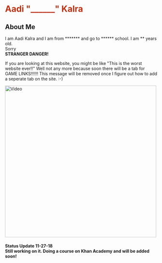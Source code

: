 <html>
 <head>
  <meta charset="utf-8">
        <title>AADI</title>
  <style>
   h1 { color: rgb(189,50,19);
   }
   
   body { background-color: rgb(19,109,189)
   }
   </style>
  </head>
 <body>
<h1>Aadi "______" Kalra</h1>
 <h2>About Me</h2>
<p>I am Aadi Kalra and I am from ******* and go to ****** school. I am ** years old.<br>
 Sorry<br>
 <strong>STRANGER DANGER!</strong>
 </p>
 <p> If you are looking at this website, you might be like "This is the worst website ever!!" Well not any more because soon there will be a tab for GAME LINKS!!!!!! This message will be removed once I figure out how to add a seperate tab on the site. :-)</p>
 
 <img src="https://thumbs-prod.si-cdn.com/_alcB9ytiQtXKLIIoGtyWzSp72Y=/800x600/filters:no_upscale()/https://public-media.smithsonianmag.com/filer/75/6b/756b7562-10fc-4a9c-a2ac-0dba0c77946d/istock-157739391.jpg" alt= Video Game Picture width="500">
 
 <h4>Status Update 11-27-18<br>
 Still working on it. Doing a course on Khan Academy and will be added soon!</h4>
 
